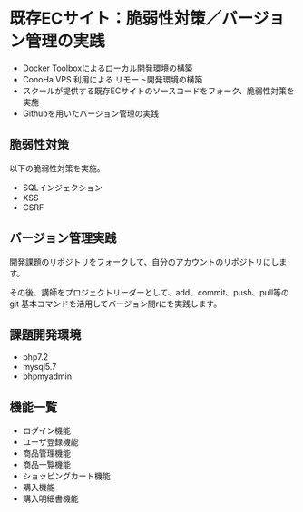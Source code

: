 # 既存ECサイト：脆弱性対策／バージョン管理の実践
* Docker Toolboxによるローカル開発環境の構築
* ConoHa VPS 利用による リモート開発環境の構築
* スクールが提供する既存ECサイトのソースコードをフォーク、脆弱性対策を実施
* Githubを用いたバージョン管理の実践

## 脆弱性対策

以下の脆弱性対策を実施。

* SQLインジェクション
* XSS
* CSRF

## バージョン管理実践

開発課題のリポジトリをフォークして、自分のアカウントのリポジトリにします。  

その後、講師をプロジェクトリーダーとして、add、commit、push、pull等の
git 基本コマンドを活用してバージョン間rにを実践します。

## 課題開発環境

* php7.2
* mysql5.7
* phpmyadmin

## 機能一覧

* ログイン機能
* ユーザ登録機能
* 商品管理機能
* 商品一覧機能
* ショッピングカート機能
* 購入機能
* 購入明細書機能

